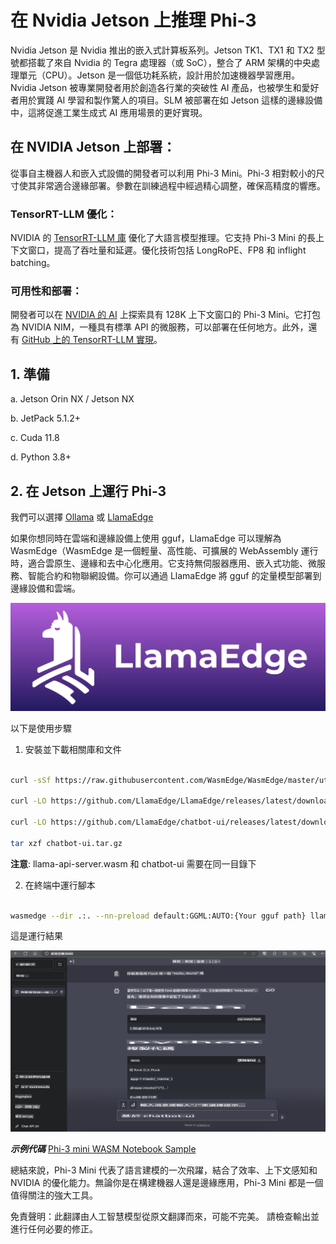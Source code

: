 # **在 Nvidia Jetson 上推理 Phi-3**

Nvidia Jetson 是 Nvidia 推出的嵌入式計算板系列。Jetson TK1、TX1 和 TX2 型號都搭載了來自 Nvidia 的 Tegra 處理器（或 SoC），整合了 ARM 架構的中央處理單元（CPU）。Jetson 是一個低功耗系統，設計用於加速機器學習應用。Nvidia Jetson 被專業開發者用於創造各行業的突破性 AI 產品，也被學生和愛好者用於實踐 AI 學習和製作驚人的項目。SLM 被部署在如 Jetson 這樣的邊緣設備中，這將促進工業生成式 AI 應用場景的更好實現。

## 在 NVIDIA Jetson 上部署：
從事自主機器人和嵌入式設備的開發者可以利用 Phi-3 Mini。Phi-3 相對較小的尺寸使其非常適合邊緣部署。參數在訓練過程中經過精心調整，確保高精度的響應。

### TensorRT-LLM 優化：
NVIDIA 的 [TensorRT-LLM 庫](https://github.com/NVIDIA/TensorRT-LLM?WT.mc_id=aiml-138114-kinfeylo) 優化了大語言模型推理。它支持 Phi-3 Mini 的長上下文窗口，提高了吞吐量和延遲。優化技術包括 LongRoPE、FP8 和 inflight batching。

### 可用性和部署：
開發者可以在 [NVIDIA 的 AI](https://www.nvidia.com/en-us/ai-data-science/generative-ai/) 上探索具有 128K 上下文窗口的 Phi-3 Mini。它打包為 NVIDIA NIM，一種具有標準 API 的微服務，可以部署在任何地方。此外，還有 [GitHub 上的 TensorRT-LLM 實現](https://github.com/NVIDIA/TensorRT-LLM)。

## **1. 準備**

a. Jetson Orin NX / Jetson NX

b. JetPack 5.1.2+
   
c. Cuda 11.8
   
d. Python 3.8+

## **2. 在 Jetson 上運行 Phi-3**

我們可以選擇 [Ollama](https://ollama.com) 或 [LlamaEdge](https://llamaedge.com)

如果你想同時在雲端和邊緣設備上使用 gguf，LlamaEdge 可以理解為 WasmEdge（WasmEdge 是一個輕量、高性能、可擴展的 WebAssembly 運行時，適合雲原生、邊緣和去中心化應用。它支持無伺服器應用、嵌入式功能、微服務、智能合約和物聯網設備。你可以通過 LlamaEdge 將 gguf 的定量模型部署到邊緣設備和雲端。

![llamaedge](../../../../translated_images/llamaedge.d1314f30755868575f55e27125fdd9838b6962e3bce66c9bd21eaffebfcf57b9.tw.jpg)

以下是使用步驟

1. 安裝並下載相關庫和文件

```bash

curl -sSf https://raw.githubusercontent.com/WasmEdge/WasmEdge/master/utils/install.sh | bash -s -- --plugin wasi_nn-ggml

curl -LO https://github.com/LlamaEdge/LlamaEdge/releases/latest/download/llama-api-server.wasm

curl -LO https://github.com/LlamaEdge/chatbot-ui/releases/latest/download/chatbot-ui.tar.gz

tar xzf chatbot-ui.tar.gz

```

**注意**: llama-api-server.wasm 和 chatbot-ui 需要在同一目錄下

2. 在終端中運行腳本

```bash

wasmedge --dir .:. --nn-preload default:GGML:AUTO:{Your gguf path} llama-api-server.wasm -p phi-3-chat

```

這是運行結果

![llamaedgerun](../../../../translated_images/llamaedgerun.fcb0c81257035c00b2a9ec7d2f541d64f9f357eec4adf45f5c951c4c06cd1df9.tw.png)

***示例代碼*** [Phi-3 mini WASM Notebook Sample](https://github.com/Azure-Samples/Phi-3MiniSamples/tree/main/wasm)

總結來說，Phi-3 Mini 代表了語言建模的一次飛躍，結合了效率、上下文感知和 NVIDIA 的優化能力。無論你是在構建機器人還是邊緣應用，Phi-3 Mini 都是一個值得關注的強大工具。

免責聲明：此翻譯由人工智慧模型從原文翻譯而來，可能不完美。
請檢查輸出並進行任何必要的修正。
